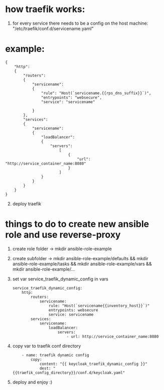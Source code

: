 # how traefik works:
1. for every service there needs to be a config on the host machine: "/etc/traefik/conf.d/servicename.yaml"
# example: 
```
{
    "http": 
    {
        "routers": 
        {
            "servicename": 
            {
                "rule": "Host(`servicename.{{rps_dns_suffix}}`)", 
                "entrypoints": "websecure", 
                "service": "servicename"
                
            }
        },     
        "services":
        {
            "servicename": 
            {
                "loadBalancer": 
                {
                    "servers": 
                        [
                            {
                                "url": "http://service_container_name:8080"
                            }
                        ]
                }
            }
        }
    }
}
```

2. deploy traefik


# things to do to create new ansible role and use reverse-proxy
1. create role folder -> mkdir ansible-role-example
2. create subfolder -> 
        mkdir ansible-role-example/defaults 
        && mkdir ansible-role-example/tasks 
        && mkdir ansible-role-example/vars 
        && mkdir ansible-role-example/...
3. set var service_traefik_dynamic_config in vars
    ```
    service_traefik_dynamic_config:
        http:
            routers:
                servicename:
                    rule: "Host(`servicename{{inventory_host}}`)"
                    entrypoints: websecure
                    service: servicename
            services:
                servicename:
                    loadBalancer:
                        servers:
                            - url: http://service_container_name:8080
    ```
4. copy var to traefik conf directory
    ```
        - name: traefik dynamic config
    	    copy:
                content: "{{ keycloak_traefik_dynamic_config }}"
                dest: "{{traefik_config_directory}}/conf.d/keycloak.yaml" 
    ```

5. deploy and enjoy :)